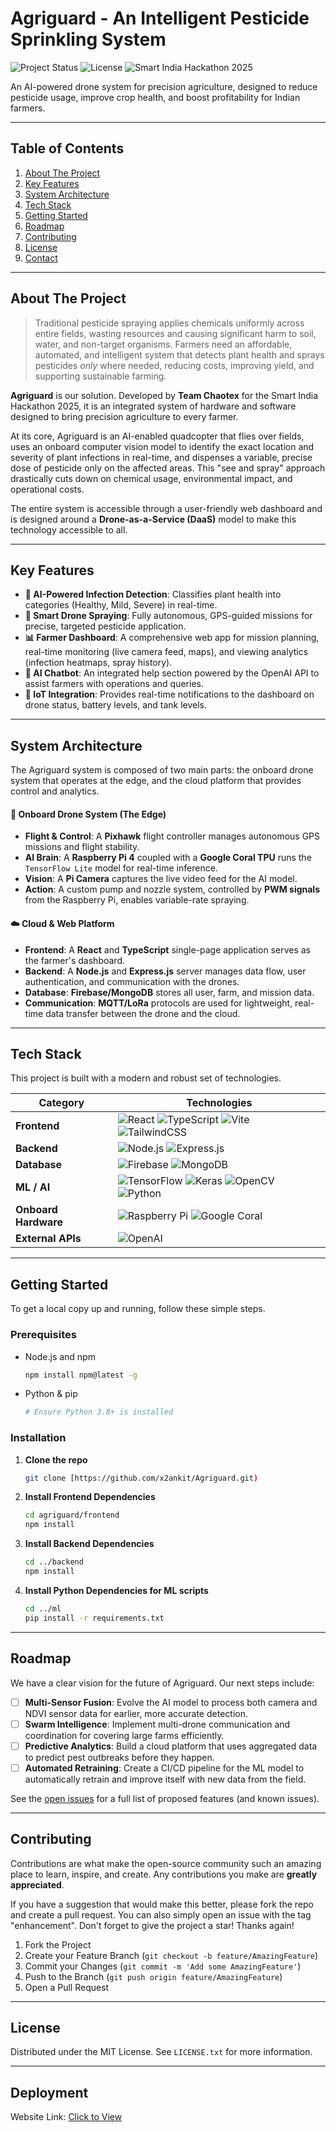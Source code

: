 # Agriguard - An Intelligent Pesticide Sprinkling System

![Project Status](https://img.shields.io/badge/status-in--development-green)
![License](https://img.shields.io/badge/license-MIT-blue)
![Smart India Hackathon 2025](https://img.shields.io/badge/Event-Smart%20India%20Hackathon%202025-orange)

An AI-powered drone system for precision agriculture, designed to reduce pesticide usage, improve crop health, and boost profitability for Indian farmers.

---

## Table of Contents

1.  [About The Project](#about-the-project)
2.  [Key Features](#key-features)
3.  [System Architecture](#system-architecture)
4.  [Tech Stack](#tech-stack)
5.  [Getting Started](#getting-started)
6.  [Roadmap](#roadmap)
7.  [Contributing](#contributing)
8.  [License](#license)
9.  [Contact](#contact)

---

## About The Project

> Traditional pesticide spraying applies chemicals uniformly across entire fields, wasting resources and causing significant harm to soil, water, and non-target organisms. Farmers need an affordable, automated, and intelligent system that detects plant health and sprays pesticides *only* where needed, reducing costs, improving yield, and supporting sustainable farming.

**Agriguard** is our solution. Developed by **Team Chaotex** for the Smart India Hackathon 2025, it is an integrated system of hardware and software designed to bring precision agriculture to every farmer.

At its core, Agriguard is an AI-enabled quadcopter that flies over fields, uses an onboard computer vision model to identify the exact location and severity of plant infections in real-time, and dispenses a variable, precise dose of pesticide only on the affected areas. This "see and spray" approach drastically cuts down on chemical usage, environmental impact, and operational costs.

The entire system is accessible through a user-friendly web dashboard and is designed around a **Drone-as-a-Service (DaaS)** model to make this technology accessible to all.

---

## Key Features

* **🌱 AI-Powered Infection Detection**: Classifies plant health into categories (Healthy, Mild, Severe) in real-time.
* **🚁 Smart Drone Spraying**: Fully autonomous, GPS-guided missions for precise, targeted pesticide application.
* **📊 Farmer Dashboard**: A comprehensive web app for mission planning, real-time monitoring (live camera feed, maps), and viewing analytics (infection heatmaps, spray history).
* **🤖 AI Chatbot**: An integrated help section powered by the OpenAI API to assist farmers with operations and queries.
* **🔗 IoT Integration**: Provides real-time notifications to the dashboard on drone status, battery levels, and tank levels.

---

## System Architecture

The Agriguard system is composed of two main parts: the onboard drone system that operates at the edge, and the cloud platform that provides control and analytics.

#### 🤖 Onboard Drone System (The Edge)
* **Flight & Control**: A **Pixhawk** flight controller manages autonomous GPS missions and flight stability.
* **AI Brain**: A **Raspberry Pi 4** coupled with a **Google Coral TPU** runs the `TensorFlow Lite` model for real-time inference.
* **Vision**: A **Pi Camera** captures the live video feed for the AI model.
* **Action**: A custom pump and nozzle system, controlled by **PWM signals** from the Raspberry Pi, enables variable-rate spraying.

#### ☁️ Cloud & Web Platform
* **Frontend**: A **React** and **TypeScript** single-page application serves as the farmer's dashboard.
* **Backend**: A **Node.js** and **Express.js** server manages data flow, user authentication, and communication with the drones.
* **Database**: **Firebase/MongoDB** stores all user, farm, and mission data.
* **Communication**: **MQTT/LoRa** protocols are used for lightweight, real-time data transfer between the drone and the cloud.

---

## Tech Stack

This project is built with a modern and robust set of technologies.

| Category                  | Technologies                                                                                                                                                                                          |
| ------------------------- | ----------------------------------------------------------------------------------------------------------------------------------------------------------------------------------------------------- |
| **Frontend** | ![React](https://img.shields.io/badge/-React-61DAFB?logo=react&logoColor=white) ![TypeScript](https://img.shields.io/badge/-TypeScript-3178C6?logo=typescript&logoColor=white) ![Vite](https://img.shields.io/badge/-Vite-646CFF?logo=vite&logoColor=white) ![TailwindCSS](https://img.shields.io/badge/-Tailwind_CSS-38B2AC?logo=tailwind-css&logoColor=white) |
| **Backend** | ![Node.js](https://img.shields.io/badge/-Node.js-339933?logo=node.js&logoColor=white) ![Express.js](https://img.shields.io/badge/-Express.js-000000?logo=express&logoColor=white) |
| **Database** | ![Firebase](https://img.shields.io/badge/-Firebase-FFCA28?logo=firebase&logoColor=white) ![MongoDB](https://img.shields.io/badge/-MongoDB-47A248?logo=mongodb&logoColor=white) |
| **ML / AI** | ![TensorFlow](https://img.shields.io/badge/-TensorFlow-FF6F00?logo=tensorflow&logoColor=white) ![Keras](https://img.shields.io/badge/-Keras-D00000?logo=keras&logoColor=white) ![OpenCV](https://img.shields.io/badge/-OpenCV-5C3EE8?logo=opencv&logoColor=white) ![Python](https://img.shields.io/badge/-Python-3776AB?logo=python&logoColor=white) |
| **Onboard Hardware** | ![Raspberry Pi](https://img.shields.io/badge/-Raspberry_Pi-A22846?logo=raspberry-pi&logoColor=white) ![Google Coral](https://img.shields.io/badge/-Google_Coral_TPU-F6AB01) |
| **External APIs** | ![OpenAI](https://img.shields.io/badge/-OpenAI-412991?logo=openai&logoColor=white) |

---

## Getting Started

To get a local copy up and running, follow these simple steps.

### Prerequisites

* Node.js and npm
    ```sh
    npm install npm@latest -g
    ```
* Python & pip
    ```sh
    # Ensure Python 3.8+ is installed
    ```

### Installation

1.  **Clone the repo**
    ```sh
    git clone [https://github.com/x2ankit/Agriguard.git)
    ```
2.  **Install Frontend Dependencies**
    ```sh
    cd agriguard/frontend
    npm install
    ```
3.  **Install Backend Dependencies**
    ```sh
    cd ../backend
    npm install
    ```
4.  **Install Python Dependencies for ML scripts**
    ```sh
    cd ../ml
    pip install -r requirements.txt
    ```

---

## Roadmap

We have a clear vision for the future of Agriguard. Our next steps include:

-   [ ] **Multi-Sensor Fusion**: Evolve the AI model to process both camera and NDVI sensor data for earlier, more accurate detection.
-   [ ] **Swarm Intelligence**: Implement multi-drone communication and coordination for covering large farms efficiently.
-   [ ] **Predictive Analytics**: Build a cloud platform that uses aggregated data to predict pest outbreaks before they happen.
-   [ ] **Automated Retraining**: Create a CI/CD pipeline for the ML model to automatically retrain and improve itself with new data from the field.

See the [open issues](https://github.com/your_username/agriguard/issues) for a full list of proposed features (and known issues).

---

## Contributing

Contributions are what make the open-source community such an amazing place to learn, inspire, and create. Any contributions you make are **greatly appreciated**.

If you have a suggestion that would make this better, please fork the repo and create a pull request. You can also simply open an issue with the tag "enhancement".
Don't forget to give the project a star! Thanks again!

1.  Fork the Project
2.  Create your Feature Branch (`git checkout -b feature/AmazingFeature`)
3.  Commit your Changes (`git commit -m 'Add some AmazingFeature'`)
4.  Push to the Branch (`git push origin feature/AmazingFeature`)
5.  Open a Pull Request

---

## License

Distributed under the MIT License. See `LICENSE.txt` for more information.

---

## Deployment

Website Link: [Click to View]([https://github.com/x2ankit/Agriguard](https://agriguard-green.vercel.app/))
